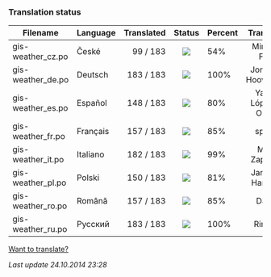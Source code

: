 ### **Translation status**

Filename | Language | Translated | Status | Percent | Translator
| ------------- | ------------- | ------------: | :-----------: | :------------- | :-------------: |
| gis-weather_cz.po| České | 99 / 183 | ![](https://dl.dropboxusercontent.com/u/99404329/bars/54.png) | 54% | Miroslav Fótyi |
| gis-weather_de.po| Deutsch | 183 / 183 | ![](https://dl.dropboxusercontent.com/u/99404329/bars/100.png) | 100% | Jonathan Hooverman |
| gis-weather_es.po| Español | 148 / 183 | ![](https://dl.dropboxusercontent.com/u/99404329/bars/80.png) | 80% | Yasser López de Olmos |
| gis-weather_fr.po| Français | 157 / 183 | ![](https://dl.dropboxusercontent.com/u/99404329/bars/85.png) | 85% | spyder |
| gis-weather_it.po| Italiano | 182 / 183 | ![](https://dl.dropboxusercontent.com/u/99404329/bars/99.png) | 99% | Mirko Zappitelli |
| gis-weather_pl.po| Polski | 150 / 183 | ![](https://dl.dropboxusercontent.com/u/99404329/bars/81.png) | 81% | Jarosław Harasiuk |
| gis-weather_ro.po| Română | 157 / 183 | ![](https://dl.dropboxusercontent.com/u/99404329/bars/85.png) | 85% | Daniel |
| gis-weather_ru.po| Русский | 183 / 183 | ![](https://dl.dropboxusercontent.com/u/99404329/bars/100.png) | 100% | RingOV |

[Want to translate?](https://github.com/RingOV/gis-weather/wiki/Want-to-translate%3F)

_Last update 24.10.2014 23:28_
